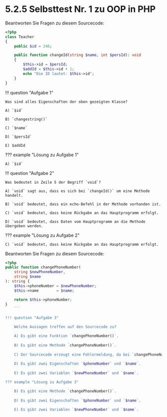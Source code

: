 # 5.2.5 Selbsttest Nr. 1 zu OOP in PHP


Beantworten Sie Fragen zu diesem Sourcecode:

```php linenums="1"
<?php
class Teacher
{
    public $id = 246;

    public function changeId(string $name, int $persId): void
    {
        $this->id = $persId;
        $addId = $this->id + 1;
        echo "Die ID lautet: $this->id";
    }
}
```

!!! question "Aufgabe 1"

    Was sind alles Eigenschaften der oben gezeigten Klasse?

    A) `$id`

    B) `changestring()`

    C) `$name`

    D) `$persId`

    E) $addId

??? example "Lösung zu Aufgabe 1"

    A) `$id` 

!!! question "Aufgabe 2"

    Was bedeutet in Zeile 5 der Begriff `void`?

    A) `void` sagt aus, dass es sich bei `changeId()` um eine Methode handelt.
    
    B) `void` bedeutet, dass ein echo-Befehl in der Methode vorhanden ist.
    
    C) `void` bedeutet, dass keine Rückgabe an das Hauptprogramm erfolgt.
    
    D) `void` bedeutet, dass Daten vom Hauptprogramm an die Methode übergeben werden.

??? example "Lösung zu Aufgabe 2"

    C) `void` bedeutet, dass keine Rückgabe an das Hauptprogramm erfolgt.



Beantworten Sie Fragen zu diesem Sourcecode:

```php linenums="1"
<?php
public function changePhoneNumber(
    string $newPhoneNumber,
    string $name
): string {
    $this->phoneNumber = $newPhoneNumber;
    $this->name        = $name;

    return $this->phoneNumber;
}
    ```

!!! question "Aufgabe 3"

    Welche Aussagen treffen auf den Sourcecode zu?

    A) Es gibt eine Funktion `changePhoneNumber()`.
    
    B) Es gibt eine Methode `changePhoneNumber()`.
    
    C) Der Sourcecode erzeugt eine Fehlermeldung, da bei `changePhoneNumber()` die hintere `)` fehlt.
    
    D) Es gibt zwei Eigenschaften `$phoneNumber` und `$name`.
    
    E) Es gibt zwei Variablen `$newPhoneNumber` und `$name`.

??? example "Lösung zu Aufgabe 3"

    B) Es gibt eine Methode `changePhoneNumber()`.
    
    D) Es gibt zwei Eigenschaften `$phoneNumber` und `$name`.
    
    E) Es gibt zwei Variablen `$newPhoneNumber` und `$name`.


